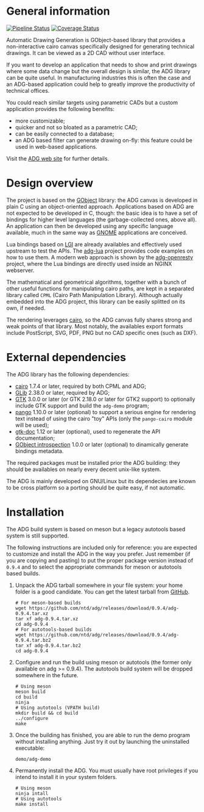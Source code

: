 General information
===================
[![Pipeline Status](https://gitlab.com/libadg/adg/badges/master/pipeline.svg)](https://gitlab.com/libadg/adg/-/pipelines)
[![Coverage Status](https://gitlab.com/libadg/adg/badges/master/coverage.svg)](https://gitlab.com/libadg/adg/-/commits)

Automatic Drawing Generation is GObject-based library that provides
a non-interactive cairo canvas specifically designed for generating
technical drawings. It can be viewed as a 2D CAD without user
interface.

If you want to develop an application that needs to show and print
drawings where some data change but the overall design is similar,
the ADG library can be quite useful. In manufacturing industries
this is often the case and an ADG-based application could help to
greatly improve the productivity of technical offices.

You could reach similar targets using parametric CADs but a custom
application provides the following benefits:

 * more customizable;
 * quicker and not so bloated as a parametric CAD;
 * can be easily connected to a database;
 * an ADG based filter can generate drawing on-fly: this feature
   could be used in web-based applications.

Visit the [ADG web site](https://adg.entidi.com/) for further
details.


Design overview
===============

The project is based on the [GObject](https://www.gtk.org/) library:
the ADG canvas is developed in plain C using an object-oriented
approach. Applications based on ADG are not expected to be
developed in C, though: the basic idea is to have a set of bindings
for higher level languages (the garbage-collected ones, above all).
An application can then be developed using any specific language
available, much in the same way as [GNOME](https://www.gnome.org/)
applications are conceived.

Lua bindings based on [LGI](https://github.com/lgi-devs/lgi) are
already availables and effectively used upstream to test the APIs.
The [adg-lua](https://github.com/ntd/adg-lua) project provides code
examples on how to use them. A modern web approach is shown by the
[adg-openresty](https://github.com/ntd/adg-openresty) project, where
the Lua bindings are directly used inside an NGINX webserver.

The mathematical and geometrical algorithms, together with a bunch
of other useful functions for manipulating cairo paths, are kept
in a separated library called `CPML` (Cairo Path Manipulation Library).
Although actually embedded into the ADG project, this library can be
easily splitted on its own, if needed.

The rendering leverages [cairo](https://www.cairographics.org/), so
the ADG canvas fully shares strong and weak points of that library.
Most notably, the availables export formats include PostScript, SVG,
PDF, PNG but no CAD specific ones (such as DXF).


External dependencies
=====================

The ADG library has the following dependencies:

 * [cairo](https://www.cairographics.org/) 1.7.4 or later, required
   by both CPML and ADG;
 * [GLib](https://www.gtk.org/) 2.38.0 or later, required by ADG;
 * [GTK](https://www.gtk.org/) 3.0.0 or later (or GTK 2.18.0 or
   later for GTK2 support) to optionally include GTK support and build
   the `adg-demo` program;
 * [pango](https://pango.gnome.org/) 1.10.0 or later (optional) to
   support a serious engine for rendering text instead of using the
   cairo "toy" APIs (only the `pango-cairo` module will be used);
 * [gtk-doc](https://wiki.gnome.org/DocumentationProject/GtkDoc) 1.12
   or later (optional), used to regenerate the API documentation;
 * [GObject introspection](https://gi.readthedocs.io/) 1.0.0 or later
   (optional) to dinamically generate bindings metadata.

The required packages must be installed prior the ADG building:
they should be availables on nearly every decent unix-like system.

The ADG is mainly developed on GNU/Linux but its dependecies are
known to be cross platform so a porting should be quite easy, if
not automatic.


Installation
============

The ADG build system is based on meson but a legacy autotools based
system is still supported.

The following instructions are included only for reference: you are
expected to customize and install the ADG in the way you prefer.
Just remember (if you are copying and pasting) to put the proper
package version instead of `0.9.4` and to select the appropriate
commands for meson or autotools based builds.

1. Unpack the ADG tarball somewhere in your file system: your home
   folder is a good candidate. You can get the latest tarball from
   [GitHub](https://github.com/ntd/adg/releases).
    ```
    # For meson-based builds
    wget https://github.com/ntd/adg/releases/download/0.9.4/adg-0.9.4.tar.xz
    tar xf adg-0.9.4.tar.xz
    cd adg-0.9.4
    # For autotools-based builds
    wget https://github.com/ntd/adg/releases/download/0.9.4/adg-0.9.4.tar.bz2
    tar xf adg-0.9.4.tar.bz2
    cd adg-0.9.4
    ```
2. Configure and run the build using meson or autotools (the former
   only available on adg >= 0.9.4). The autotools build system will
   be dropped somewhere in the future.
    ```
    # Using meson
    meson build
    cd build
    ninja
    # Using autotools (VPATH build)
    mkdir build && cd build
    ../configure
    make
    ```
3. Once the building has finished, you are able to run the demo
   program without installing anything. Just try it out by
   launching the uninstalled executable:
    ```
    demo/adg-demo
    ```
4. Permanently install the ADG. You must usually have root privileges
   if you intend to install it in your system folders.
    ```
    # Using meson
    ninja intall
    # Using autotools
    make install
    ```
